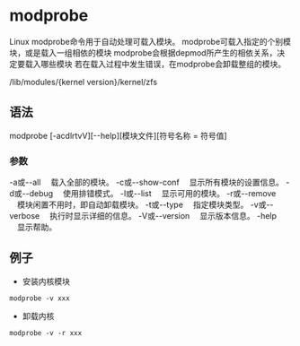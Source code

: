 # modprobe
Linux modprobe命令用于自动处理可载入模块。
modprobe可载入指定的个别模块，或是载入一组相依的模块
modprobe会根据depmod所产生的相依关系，决定要载入哪些模块
若在载入过程中发生错误，在modprobe会卸载整组的模块。

<!-- 路徑 -->
/lib/modules/{kernel version}/kernel/zfs

## 语法
modprobe [-acdlrtvV][--help][模块文件][符号名称 = 符号值]

### 参数
-a或--all 　载入全部的模块。
-c或--show-conf 　显示所有模块的设置信息。
-d或--debug 　使用排错模式。
-l或--list 　显示可用的模块。
-r或--remove 　模块闲置不用时，即自动卸载模块。
-t或--type 　指定模块类型。
-v或--verbose 　执行时显示详细的信息。
-V或--version 　显示版本信息。
-help 　显示帮助。

## 例子
- 安装内核模块
```shell
modprobe -v xxx
```

- 卸载内核
```shell
modprobe -v -r xxx
```
